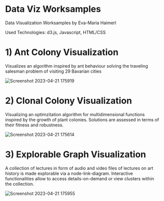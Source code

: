 # Data Viz Worksamples
Data Visualization Worksamples by Eva-Maria Haimerl

Used Technologies: d3.js, Javascript, HTML/CSS

# 1) Ant Colony Visualization

Visualizes an algorithm inspired by ant behaviour solving the traveling salesman problem of visiting 29 Bavarian cities

![Screenshot 2023-04-21 175919](https://user-images.githubusercontent.com/130566251/233682345-df53bc54-cdb6-4213-9e9c-5222f750f3a1.png)

# 2) Clonal Colony Visualization

Visualizing an optimzitation algorithm for multidimensional functions inspired by the growth of plant colonies. Solutions are assessed in terms of their fitness and robustness.

![Screenshot 2023-04-21 175614](https://user-images.githubusercontent.com/130566251/233682759-dbeaaa0f-b90a-4a7e-aac1-6afd70b5583f.png)


# 3) Explorable Graph Visualization

A collection of lectures in form of audio and video files of lectures on art history is made explorable via a node-link-diagram. Interactive functionalities allow to access details-on-demand or view clusters within the collection.


![Screenshot 2023-04-21 175955](https://user-images.githubusercontent.com/130566251/233683047-0f29950d-c628-4975-9d87-46bde482881c.png)
